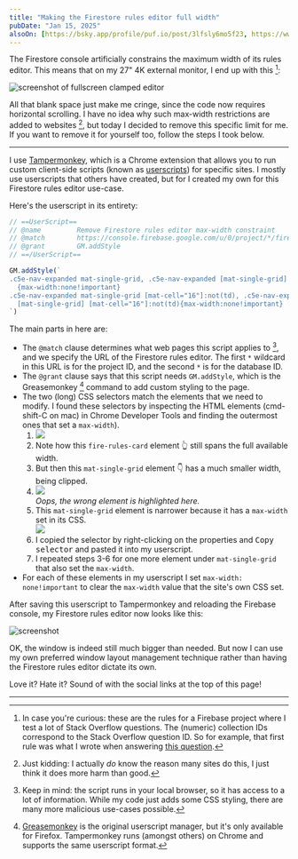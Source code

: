 ```yaml
---
title: "Making the Firestore rules editor full width"
pubDate: "Jan 15, 2025"
alsoOn: [https://bsky.app/profile/puf.io/post/3lfsly6mo5f23, https://www.linkedin.com/feed/update/urn:li:activity:7285391858715762688/, https://c.im/@puf/113834246866835726, https://www.threads.net/@frankpuf/post/DE3A3MZu6Z5, https://x.com/puf/status/1879626093214220557]
---
```


The Firestore console artificially constrains the maximum width of its rules editor. This means that on my 27" 4K external monitor, I end up with this [^1]:

![screenshot of fullscreen clamped editor](https://i.imgur.com/gneHQ6v.png)

All that blank space just make me cringe, since the code now requires horizontal scrolling. I have no idea why such max-width restrictions are added to websites [^2], but today I decided to remove this specific limit for me. If you want to remove it for yourself too, follow the steps I took below.

---

I use [Tampermonkey][tampermonkey], which is a Chrome extension that allows you to run custom client-side scripts (known as [userscripts][userscript]) for specific sites. I mostly use userscripts that others have created, but for I created my own for this Firestore rules editor use-case.

Here's the userscript in its entirety:

```javascript
// ==UserScript==
// @name         Remove Firestore rules editor max-width constraint
// @match        https://console.firebase.google.com/u/0/project/*/firestore/databases/*/rules
// @grant        GM.addStyle
// ==/UserScript==

GM.addStyle(`
.c5e-nav-expanded mat-single-grid, .c5e-nav-expanded [mat-single-grid]
  {max-width:none!important}
.c5e-nav-expanded mat-single-grid [mat-cell="16"]:not(td), .c5e-nav-expanded 
  [mat-single-grid] [mat-cell="16"]:not(td){max-width:none!important}
`)
```

The main parts in here are:

* The `@match` clause determines what web pages this script applies to [^3], and we specify the URL of the Firestore rules editor. The first `*` wildcard in this URL is for the project ID, and the second `*` is for the database ID.
* The `@grant` clause says that this script needs `GM.addStyle`, which is the Greasemonkey [^4] command to add custom styling to the page.
* The two (long) CSS selectors match the elements that we need to modify. I found these selectors by inspecting the HTML elements (cmd-shift-C on mac) in Chrome Developer Tools and finding the outermost ones that set a `max-width`).
  1. ![](https://i.imgur.com/RnOvOEJ.png)
  2. Note how this `fire-rules-card` element 👆 still spans the full available width.
  3. But then this `mat-single-grid` element 👇 has a much smaller width, being clipped.
  4. ![](https://i.imgur.com/exzKYdI.png)\
     *Oops, the wrong element is highlighted here.*
  5. This `mat-single-grid` element is narrower because it has a `max-width` set in its CSS.\
  ![](https://i.imgur.com/kXDd4xs.png)
  6. I copied the selector by right-clicking on the properties and <kbd>Copy selector</kbd> and pasted it into my userscript.
  7. I repeated steps 3-6 for one more element under `mat-single-grid` that also set the `max-width`.
* For each of these elements in my userscript I set `max-width: none!important` to clear the `max-width` value that the site's own CSS set.

After saving this userscript to Tampermonkey and reloading the Firebase console, my Firestore rules editor now looks like this:

![screenshot](https://i.imgur.com/PXinlEW.png)

OK, the window is indeed still much bigger than needed. But now I can use my own preferred window layout management technique rather than having the Firestore rules editor dictate its own.

Love it? Hate it? Sound of with the social links at the top of this page!


[tampermonkey]: https://www.tampermonkey.net/
[greasemonkey]: https://addons.mozilla.org/en-US/firefox/addon/greasemonkey/
[userscript]: https://en.wikipedia.org/wiki/Userscript


---

[^1]: In case you're curious: these are the rules for a Firebase project where I test a lot of Stack Overflow questions. The (numeric) collection IDs correspond to the Stack Overflow question ID. So for example, that first rule was what I wrote when answering [this question](https://stackoverflow.com/q/79124540).
[^2]: Just kidding: I actually *do* know the reason many sites do this, I just think it does more harm than good.
[^3]: Keep in mind: the script runs in your local browser, so it has access to a lot of information. While my code just adds some CSS styling, there are many more malicious use-cases possible.
[^4]: [Greasemonkey][greasemonkey] is the original userscript manager, but it's only available for Firefox. Tampermonkey runs (amongst others) on Chrome and supports the same userscript format.